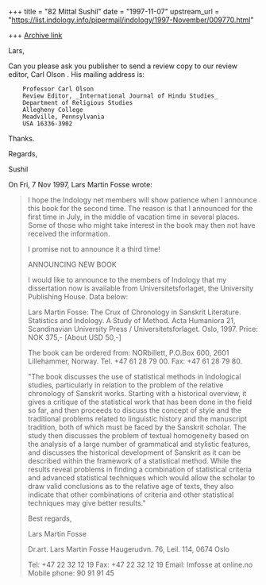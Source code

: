 +++
title = "82 Mittal Sushil"
date = "1997-11-07"
upstream_url = "https://list.indology.info/pipermail/indology/1997-November/009770.html"

+++
[Archive link](https://list.indology.info/pipermail/indology/1997-November/009770.html)

Lars,

Can you please ask you publisher to send a review copy to our review
editor, Carl Olson <colson at alleg.edu>. His mailing address is:

        Professor Carl Olson
        Review Editor, _International Journal of Hindu Studies_
        Department of Religious Studies
        Allegheny College
        Meadville, Pennsylvania
        USA 16336-3902

Thanks.

Regards,

Sushil


On Fri, 7 Nov 1997, Lars Martin Fosse wrote:

> I hope the Indology net members will show patience when I announce this book
> for the second time. The reason is that I announced for the first time in
> July, in the middle of vacation time in several places. Some of those who
> might take interest in the book may then not have received the information.
>
> I promise not to announce it a third time!
>
>
> ANNOUNCING NEW BOOK
>
> I would like to announce to the members of Indology that my dissertation now
> is available from Universitetsforlaget, the University Publishing House.
> Data below:
>
> Lars Martin Fosse: The Crux of Chronology in Sanskrit Literature. Statistics
> and Indology. A Study of Method. Acta Humaniora 21, Scandinavian University
> Press / Universitetsforlaget. Oslo, 1997. Price: NOK 375,- [About USD 50,-]
>
> The book can be ordered from: NORbillett, P.O.Box 600, 2601 Lillehammer,
> Norway. Tel. +47 61 28 79 00. Fax: +47 61 28 79 80.
>
> "The book discusses the use of statistical methods in Indological studies,
> particularly in relation to the problem of the relative chronology of
> Sanskrit works. Starting with a historical overview, it gives a critique of
> the statistical work that has been done in the field so far, and then
> proceeds to discuss the concept of style and the traditional problems
> related to linguistic history and the manuscript tradition, both of which
> must be faced by the Sanskrit scholar. The study then discusses the problem
> of textual homogeneity based on the analysis of a large number of
> grammatical and stylistic features, and discusses the historical development
> of Sanskrit as it can be described within the framework of a statistical
> method. While the results reveal problems in finding a combination of
> statistical criteria and advanced statistical techniques which would allow
> the scholar to draw valid conclusions as to the relative age of texts, they
> also indicate that other combinations of criteria and other statistical
> techniques may give better results."
>
>
> Best regards,
>
> Lars Martin Fosse
>
>
> Dr.art. Lars Martin Fosse
> Haugerudvn. 76, Leil. 114,
> 0674 Oslo
>
> Tel: +47 22 32 12 19
> Fax: +47 22 32 12 19
> Email: lmfosse at online.no
> Mobile phone: 90 91 91 45
>



